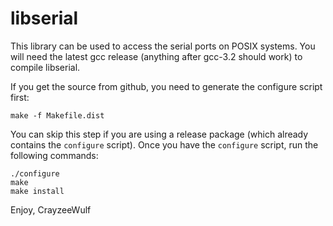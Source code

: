 libserial
=========

This library can be used to access the serial ports on POSIX
systems. You will need the latest gcc release (anything after gcc-3.2
should work) to compile libserial.

If you get the source from github, you need to generate the configure script first:

```
make -f Makefile.dist
```

You can skip this step if you are using a release package (which already contains the `configure` script). Once you have the `configure` script, run the following commands:

```shell
./configure 
make
make install
```

Enjoy, 
CrayzeeWulf
